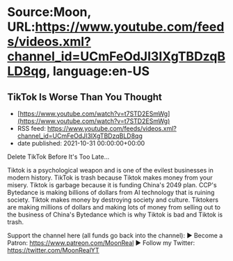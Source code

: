 # Source:Moon, URL:https://www.youtube.com/feeds/videos.xml?channel_id=UCmFeOdJI3IXgTBDzqBLD8qg, language:en-US

## TikTok Is Worse Than You Thought
 - [https://www.youtube.com/watch?v=t7STD2ESmWg](https://www.youtube.com/watch?v=t7STD2ESmWg)
 - RSS feed: https://www.youtube.com/feeds/videos.xml?channel_id=UCmFeOdJI3IXgTBDzqBLD8qg
 - date published: 2021-10-31 00:00:00+00:00

Delete TikTok Before It's Too Late... 

 Tiktok is a psychological weapon and is one of the evilest businesses in modern history. TikTok is trash because Tiktok makes money from your misery. Tiktok is garbage because it is funding China's 2049 plan. CCP's Bytedance is making billions of dollars from AI technology that is ruining society. Tiktok makes money by destroying society and culture. Tiktokers are making millions of dollars and making lots of money from selling out to the business of China's Bytedance which is why Tiktok is bad and Tiktok is trash.

Support the channel here (all funds go back into the channel):
►  Become a Patron:  https://www.patreon.com/MoonReal
► Follow my Twitter: https://twitter.com/MoonRealYT

